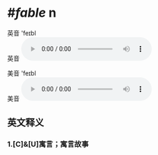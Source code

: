 # ***\#fable*** n
英音 'feɪbl  
英音
<audio src="./media/fable1_AAC.aac" controls="controls"></audio>

美音 'feɪbl  
美音
<audio src="./media/fable1_AAC.aac" controls="controls"></audio>



  

英文释义
---
### 1.**[C]&[U]寓言；寓言故事**  



